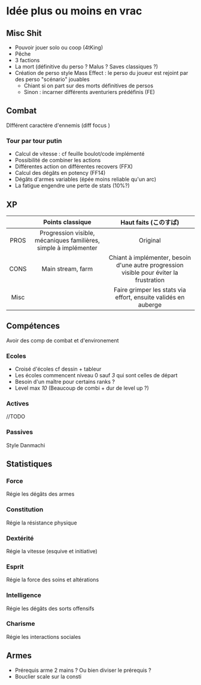 # Idée plus ou moins en vrac

## Misc Shit

- Pouvoir jouer solo ou coop (4tKing)
- Pêche
- 3 factions
- La mort (définitive du perso ? Malus ? Saves classiques ?)
- Création de perso style Mass Effect : le perso du joueur est rejoint par des perso "scénario" jouables
  - Chiant si on part sur des morts définitives de persos
  - Sinon : incarner différents aventuriers prédéfinis (FE)

## Combat

DIfférent caractère d'ennemis (diff focus
)

### **Tour par tour putin**

- Calcul de vitesse : cf feuille boulot/code implémenté
- Possibilité de combiner les actions
- Différentes action on différentes recovers (FFX)
- Calcul des dégâts en potency (FF14)
- Dégâts d'armes variables (épée moins reliable qu'un arc)
- La fatigue engendre une perte de stats (10%?)

## XP

||Points classique|Haut faits (このすば)|
|:-:|:-:|:-:|
PROS|Progression visible, mécaniques familières, simple à implémenter|Original
CONS|Main stream, farm|Chiant à implémenter, besoin d'une autre progression visible pour éviter la frustration
Misc||Faire grimper les stats via effort, ensuite validés en auberge

## Compétences

Avoir des comp de combat et d'environement

### Ecoles

- Croisé d'écoles cf dessin + tableur
- Les écoles commencent niveau 0 sauf *3* qui sont celles de départ
- Besoin d'un maître pour certains ranks ?
- Level max *10* (Beaucoup de combi + dur de level up ?)

### Actives

//TODO

### Passives

Style Danmachi

## Statistiques

### Force

Régie les dégâts des armes

### Constitution

Régie la résistance physique

### Dextérité

Régie la vitesse (esquive et initiative)

### Esprit

Régie la force des soins et altérations

### Intelligence

Régie les dégâts des sorts offensifs

### Charisme

Régie les interactions sociales

## Armes

- Prérequis arme 2 mains ? Ou bien diviser le prérequis ?
- Bouclier scale sur la consti